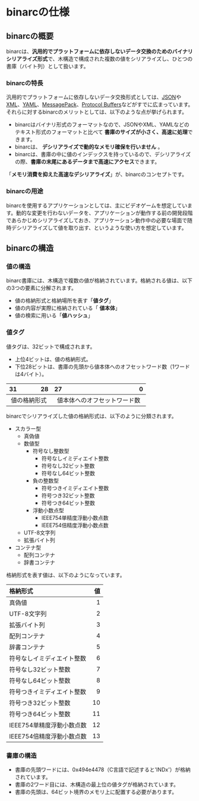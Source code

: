 # binarcの仕様

## binarcの概要

binarcは、**汎用的でプラットフォームに依存しないデータ交換のためのバイナリシリアライズ形式**で、木構造で構成された複数の値をシリアライズし、ひとつの書庫（バイト列）として扱います。

### binarcの特長

汎用的でプラットフォームに依存しないデータ交換形式としては、[JSON](http://www.json.org/json-ja.html)や[XML](http://www.techscore.com/tech/XML)、[YAML](http://magazine.rubyist.net/?0009-YAML)、[MessagePack](http://frsyuki.hatenablog.com/entry/20080816/p1)、[Protocol Buffers](http://ja.wikipedia.org/wiki/Protocol_Buffers)などがすでに広まっています。それらに対するbinarcのメリットとしては、以下のような点が挙げられます。

* binarcはバイナリ形式のフォーマットなので、JSONやXML、YAMLなどのテキスト形式のフォーマットと比べて **書庫のサイズが小さく、高速に処理**できます。
* binarcは、 **デシリアライズで動的なメモリ確保を行いません** 。
* binarcは、書庫の中に値のインデックスを持っているので、デシリアライズの際、**書庫の末尾にあるデータまで高速にアクセス**できます。

「**メモリ消費を抑えた高速なデシリアライズ**」が、binarcのコンセプトです。

### binarcの用途

binarcを使用するアプリケーションとしては、主にビデオゲームを想定しています。動的な変更を行わないデータを、アプリケーションが動作する前の開発段階であらかじめシリアライズしておき、アプリケーション動作中の必要な場面で随時デシリアライズして値を取り出す、というような使い方を想定しています。

## binarcの構造

### 値の構造

binarc書庫には、木構造で複数の値が格納されています。格納される値は、以下の3つの要素に分解されます。

* 値の格納形式と格納場所を表す「**値タグ**」
* 値の内容が実際に格納されている「 **値本体**」
* 値の検索に用いる「**値ハッシュ**」

### 値タグ

値タグは、32ビットで構成されます。

- 上位4ビットは、値の格納形式。
- 下位28ビットは、書庫の先頭から値本体へのオフセットワード数（1ワードは4バイト）。

|31　　　　28|27　　　　　　　　　　　　　0|
|:----------:|:---------------------------:|
|値の格納形式|値本体へのオフセットワード数 |

binarcでシリアライズした値の格納形式は、以下のように分類されます。

- スカラー型
  - 真偽値
  - 数値型
    - 符号なし整数型
      - 符号なしイミディエイト整数
      - 符号なし32ビット整数
      - 符号なし64ビット整数
    - 負の整数型
      - 符号つきイミディエイト整数
      - 符号つき32ビット整数
      - 符号つき64ビット整数
    - 浮動小数点型
      - IEEE754単精度浮動小数点数
      - IEEE754倍精度浮動小数点数
  - UTF-8文字列
  - 拡張バイト列
- コンテナ型
  - 配列コンテナ
  - 辞書コンテナ

格納形式を表す値は、以下のようになっています。

|格納形式                  |値|
|:-------------------------|-:|
|真偽値                    | 1|
|UTF-8文字列               | 2|
|拡張バイト列              | 3|
|配列コンテナ              | 4|
|辞書コンテナ              | 5|
|符号なしイミディエイト整数| 6|
|符号なし32ビット整数      | 7|
|符号なし64ビット整数      | 8|
|符号つきイミディエイト整数| 9|
|符号つき32ビット整数      |10|
|符号つき64ビット整数      |11|
|IEEE754単精度浮動小数点数 |12|
|IEEE754倍精度浮動小数点数 |13|

### 書庫の構造

- 書庫の先頭ワードには、0x494e4478（C言語で記述すると'INDx'）が格納されています。
- 書庫の2ワード目には、木構造の最上位の値タグが格納されています。
- 書庫の先頭は、64ビット境界のメモリ上に配置する必要があります。
